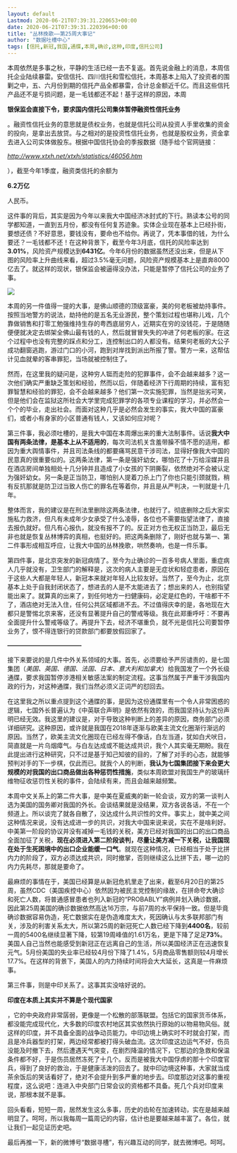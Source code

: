```yaml
---
layout: default
Lastmod: 2020-06-21T07:39:31.220653+00:00
date: 2020-06-21T07:39:31.220396+00:00
title: "丛林挽歌——第25周大事记"
author: "数据吐槽中心"
tags: [信托,新冠,我国,通牒,本周,确诊,这种,印度,信托公司]
---
```


本周依然是多事之秋，平静的生活已经一去不复返。首先说金融上的消息，本周信托企业陆续暴雷。安信信托、四川信托和雪松信托，本周基本上陷入了投资者的围剿之中，五、六月份到期的信托产品全都暴雷，合计总金额近千亿。而且这些信托产品还不是亏损问题，是一毛钱都还不起！基于这样的原因，本周

**银保监会直接下令，要求国内信托公司集体暂停融资性信托业务**

。融资性信托业务的意思就是债权业务，也就是信托公司从投资人手里收集的资金的投向，是拿出去放贷。与之相对的是投资性信托业务，也就是股权业务，资金拿去进入公司实体做股东。根据中国信托协会的季报数据（随手给个官网链接：

_http://www.xtxh.net/xtxh/statistics/46056.htm_

），截至今年1季度，融资类信托的余额为

**6.2万亿**

人民币。

  

这件事的背后，其实是因为今年以来我大中国经济冰封式的下行。熟读本公号的同学都知道，一直到五月份，都没有任何复苏迹象。实体企业现在基本上已经扑街，要想还债？不好意思，要钱没有，要命也不给你。再说了，凭本事借的钱，为什么要还？一毛钱都不还！在这种背景下，截至今年3月底，信托的风险率达到**3.01%**，风险资产规模达到**6431亿**。今年6月份的数据虽然还没出来，但是从下图的风险率上升曲线来看，超过3.5%毫无问题，风险资产规模基本上是直奔8000亿去了。就这样的现状，银保监会被逼得没办法，只能是暂停了信托公司的业务了事。

![](https://images.weserv.nl/?url=https%3A//mmbiz.qpic.cn/mmbiz_png/m312mfLHFZqoYubP8laGo5fYbJnC1T6H3BWzaDPqDT93c23DUTd4QIfia7haAVTcQFQ3yZShmPOQjXURQw6cPhg/640%3Fwx_fmt%3Dpng)

本周的另一件值得一提的大事，是佛山顺德的顶级富豪，美的何老板被劫持事件。按照当地警方的说法，劫持他的是五名无业游民，整个策划过程也堪称儿戏，几个靠做销售和打零工勉强维持生存的粤西底层穷人，近期实在穷的没钱花，于是随随便便就决定去绑架全佛山最有钱的人，然后就冒冒失失的冲进了何老板的家。在这个过程中也没有完整的踩点和分工，连控制出口的人都没有。结果何老板的大公子成功翻窗逃跑，游过门口的小河，跑到对岸找到派出所报了警。警方一来，这帮估计见血就晕的客串罪犯，当场就被控制住了。

  

然而，在这里我的疑问是，这种穷人铤而走险的犯罪事件，会不会越来越多？这一次他们确实严重缺乏策划和经验，然而以后，伴随着经济下行周期的持续，富有犯罪智慧和经验的罪犯，会不会越来越多？他们第一次实施犯罪，当然是拙劣可笑，但是他们会在监狱这所社会大学里完成犯罪学的各项专业课程的学习，并必然会一个个的毕业，走出社会。而面对这种几乎是必然会发生的事实，我大中国的富豪们，或者小有身家的小区普通有钱人，又该如何应对呢？

  

第三件事，我必须吐槽的，是我大中国在本周爆出来的重大法制事件。话说**我大中国有两条法律，是基本上从不适用的**，每次司法机关含羞带臊不情不愿的适用，都因为重大舆情事件，并且司法条线的都要痛骂民意干涉司法，显得好像我大中国的民意真的很重要似的。这两条法律，第一条是强奸幼女，哪怕花了十万给淫媒并且在酒店房间单独相处十几分钟并且造成了小女孩的下阴撕裂，依然绝对不会被认定为强奸幼女。另一条是正当防卫，哪怕别人提着刀杀上门了你也只能引颈就戮，稍有反抗那就是防卫过当致人伤亡的罪名在等着你，并且是从严判决，一判就是十几年。

整体而言，我的建议是在刑法里删除这两条法律，也就行了。彻底删除之后大家实施私力救济，但凡有未成年少女承受了什么凌辱，各位也不需要指望法律了，直接去报仇就好。但凡有心报仇，就没有报不了的。反正对方也无权正当防卫，最后无非也就是恢复丛林博弈的真相，也挺好的。把这两条删除了，刚好也就与第一、第二件事形成相互呼应，让我大中国的丛林挽歌，哄然奏响，也是一件乐事。

第四件事，是北京突发的新冠病情了。至今为止确诊的一百多号病人里面，重症病人几乎就没有，卫生部门的解释是，这次的病人主要是无症状和轻症患者，原因在于这些人大都是年轻人，新冠本来就对年轻人比较友好。当然了，至今为止，北京基本上处于自我封闭状态了，想进去的人是不太能进去了；想出来的人，也别指望能出来了。就算真的出来了，到任何地方一扫健康码，必定是红色的，干啥都干不了，酒店绝对无法入住，任何公共区域都进不去。不过值得庆幸的是，各地现在大都只是警惕北京来客，还没有显著提升自己的警戒等级。我在此郑重呼吁：不要再全面提升什么警戒等级了。再提升下去，经济不堪重负，就不光是信托公司要暂停业务了，恨不得连银行的贷款部门都要放假回家了。

**————————————**  

接下来要说的是几件中外关系领域的大事。首先，必须要给予严厉谴责的，是七国集团（_美国、英国、德国、法国、日本、意大利和加拿大_）给我国发了一个外长级通牒，要求我国暂停涉港相关敏感法案的制定流程。这事当然属于严重干涉我国内政的行为，对这种通牒，我们当然必须义正词严的怼回去。

在这里我之所以重点提到这个通牒的事，是因为这份通牒里有一个令人非常困惑的逻辑，七国外长普遍认为《中英联合声明》是依然有效的，而我国坚持认为这份声明已经无效。我这里的建议是，对于导致这种判断上的差异的原因，商务部门必须详细研究。这种原因，或许就是我国在2018年逐渐与欧美主流文化圈渐行渐远的原因。当然了，欧美主流文化圈现在已经左得不像话，白左当道，犹如白犬吠日，简直就是一片乌烟瘴气。与白左达成或不能达成共识，我个人其实毫无期盼。我在此提出进行这种研究，只不过是基于知己知彼的目的，了解了对手的心态，就能够预判对手的下一步棋，仅此而已。就我个人的判断，**我认为七国集团接下来会更大规模的对我国的出口商品做出各种惩罚性措施**，类似本周欧盟对我国生产的玻璃纤维物征收惩罚性关税的事件，会陆续有来，而且会越来越频繁。

本周中文关系上的第二件大事，是中美在夏威夷的新一轮会谈，双方的第一谈判人选为美国的国务卿对我国的外长。会谈结果就是没结果，双方各说各话，不在一个频道上。所以谈完了就各自散了，没达成什么共识性的文件。事实上，就中美之间这种情况来说，没有达成进一步的共识，对我大中国来说来说，实在不是啥利好。中美第一阶段的协议并没有减掉一毛钱的关税，美方已经对我国的出口的出口商品全面加征了关税，**现在必须进入第二阶段谈判，尽量让美方减一下关税，让我国现在处于生死困境中的出口企业能缓一口气**。就现在这种情况，已经相当于处于比拼内力的阶段了，双方必须达成共识，同时撤掌，否则继续这么比拼下去，哪一边的内力先耗尽，那就是要命了。

最麻烦的事情在于，美国已经算是从新冠危机里走了出来，截至6月20日的第25周，虽然CDC（美国疾控中心）依然因为被民主党控制的缘故，在拼命夸大确诊和死亡人数，将普通感冒患者也列入新冠的“PROBABLY”病例并划入确诊数据，因此第25周美国的确诊数据依然高达16万宗，与前7周的水平保持一致。但是毕竟确诊数据容易伪造，死亡数据实在是伪造难度太大，死因确认与太多联邦部门有关，涉及的利害关系太大，所以第25周的新冠死亡人数已经下降到**4400名**，较前一周的5400名继续显著下降，较第19周峰值的1.61万名，更是下降了足足**73%**。美国人自己当然也能感受到新冠正在远离自己的生活，所以美国经济正在迅速恢复元气。5月份美国的失业率已经较4月份下降了1.4%，5月商品零售额则较4月增长17.7%。在这样的背景下，美国人的内力持续时间将会大大延长，这真是一件麻烦事。

第三件事，则是中印关系了。这事其实没啥好说的。

**印度在本质上其实并不算是个现代国家**

，它的中央政府非常孱弱，更像是一个松散的部落联盟。包括它的国家货币体系，都没能完成现代化，大多数的印度农村地区其实依然执行原始的以物易物风俗。就这样的印度，并不具备全面的战争动员能力。中印边境上确实时不时就会打架，而且是冷兵器型的打架，两边经常都被打得头破血流。这次印度这边运气不好，伤员没能及时撤下去，然后遭遇天气突变，在剧烈降温的情况下，它那边的急救和保温条件都不好，于是伤员居然冻死了十几个。反而是被我大中国俘虏的那十个印度官兵，得到了良好的救治，于是健康活泼的回去了。就中印边境这种事，大家就当成茶余饭后的笑话看好了，绝对不会提升到多严重的地步去。印度那边对这事的重视程度，这么说吧：连进入中央部门日常会议的资格都不具备。死几个兵对印度来说，那根本就不是事。

  

回头看看，短短一周，居然发生这么多事，历史的齿轮在加速转动，实在是越来越明显了。呵呵，所以我每周一篇周记的内容，估计也是要越来越丰富了。各位，就让我们一起见证历史吧。

  

最后再推一下，新的微博号“数据寻槽”，有兴趣互动的同学，就去微博吧。呵呵。

